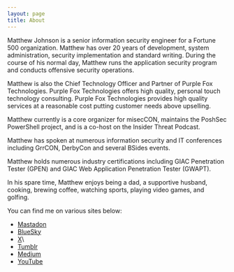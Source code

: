 ```yaml
---
layout: page
title: About
---
```


Matthew Johnson is a senior information security engineer for a Fortune 500 organization. Matthew has over 20 years of development, system administration, security implementation and standard writing. During the course of his normal day, Matthew runs the application security program and conducts offensive security operations.

Matthew is also the Chief Technology Officer and Partner of Purple Fox Technologies. Purple Fox Technologies offers high quality, personal touch technology consulting. Purple Fox Technologies provides high quality services at a reasonable cost putting customer needs above upselling.

Matthew currently is a core organizer for misecCON, maintains the PoshSec PowerShell project, and is a co-host on the Insider Threat Podcast.

Matthew has spoken at numerous information security and IT conferences including GrrCON, DerbyCon and several BSides events.

Matthew holds numerous industry certifications including GIAC Penetration Tester (GPEN) and GIAC Web Application Penetration Tester (GWAPT).

In his spare time, Matthew enjoys being a dad, a supportive husband, cooking, brewing coffee, watching sports, playing video games, and golfing.

You can find me on various sites below:

- [Mastadon](<https://https://infosec.exchange/@mwjcomputing>)
- [BlueSky](<https://bsky.app/profile/mwjcomputing.bsky.social>)
- [X](<https://twitter.com/mwjcomputing>)\
- [Tumblr](<https://mwjcomputing.tumblr.com>)
- [Medium](<https://medium.com/@mwjcomputing>)
- [YouTube](<https://www.youtube.com/channel/UCsKNfcfQotGa6_whAOGX9Hw>)
